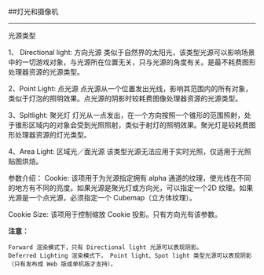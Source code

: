 ##灯光和摄像机

---

光源类型

1、 Directional light: 方向光源
类似于自然界的太阳光，该类型光源可以影响场景中的一切游戏对象，与光源所在位置无关，只与光源的角度有关。是最不耗费图形处理器资源的光源类型。

2、Point Light: 点光源
点光源从一个位置发出光线，影响其范围内的所有对象，类似于灯泡的照明效果。点光源的阴影时较耗费图像处理器资源的光源类型。

3、Spltlight: 聚光灯
灯光从一点发出，在一个方向按照一个锥形的范围照射，处于锥形区域内的对象会受到光照照射，类似于射灯的照明效果。聚光灯是较耗费图形处理器资源的灯光类型。

4、Area Light: 区域光／面光源
该类型光源无法应用于实时光照，仅适用于光照贴图烘焙。

参数介绍：
Cookie: 该项用于为光源指定拥有 alpha 通道的纹理，使光线在不同的地方有不同的亮度。如果光源是聚光灯或方向光，可以指定一个2D 纹理。如果光源是一个点光源，必须指定一个 Cubemap（立方体纹理）。

Cookie Size: 该项用于控制缩放 Cookie 投影。只有方向光有该参数。

**注意：**
```
Forward 渲染模式下，只有 Directional light 光源可以表现阴影。
Deferred Lighting 渲染模式下， Point light、Spot light 类型光源可以表现阴影（只有发布成 Web 版或单机版才支持）。
```